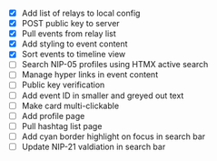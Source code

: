 - [X] Add list of relays to local config
- [X] POST public key to server
- [X] Pull events from relay list
- [X] Add styling to event content
- [X] Sort events to timeline view
- [ ] Search NIP-05 profiles using HTMX active search
- [ ] Manage hyper links in event content
- [ ] Public key verification
- [ ] Add event ID in smaller and greyed out text
- [ ] Make card multi-clickable
- [ ] Add profile page
- [ ] Pull hashtag list page 
- [ ] Add cyan border highlight on focus in search bar
- [ ] Update NIP-21 valdiation in search bar

